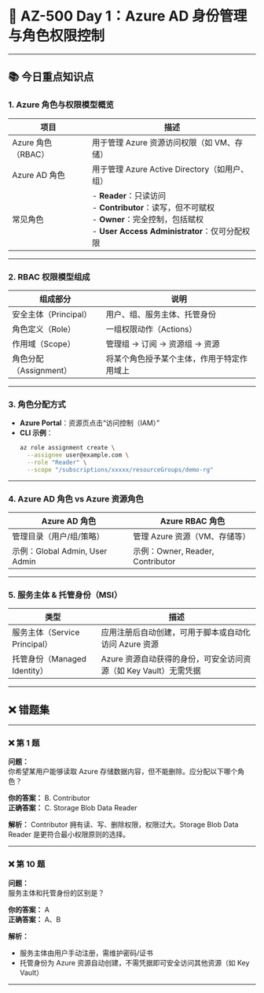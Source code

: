 # 📘 AZ-500 Day 1：Azure AD 身份管理与角色权限控制

---

## 📚 今日重点知识点

### 1. Azure 角色与权限模型概览

| 项目 | 描述 |
|------|------|
| Azure 角色（RBAC） | 用于管理 Azure 资源访问权限（如 VM、存储） |
| Azure AD 角色 | 用于管理 Azure Active Directory（如用户、组） |
| 常见角色 | - **Reader**：只读访问<br>- **Contributor**：读写，但不可赋权<br>- **Owner**：完全控制，包括赋权<br>- **User Access Administrator**：仅可分配权限 |

---

### 2. RBAC 权限模型组成

| 组成部分 | 说明 |
|----------|------|
| 安全主体（Principal） | 用户、组、服务主体、托管身份 |
| 角色定义（Role） | 一组权限动作（Actions） |
| 作用域（Scope） | 管理组 → 订阅 → 资源组 → 资源 |
| 角色分配（Assignment） | 将某个角色授予某个主体，作用于特定作用域上 |

---

### 3. 角色分配方式

- **Azure Portal**：资源页点击“访问控制（IAM）”
- **CLI 示例**：
  ```bash
  az role assignment create \
    --assignee user@example.com \
    --role "Reader" \
    --scope "/subscriptions/xxxxx/resourceGroups/demo-rg"
  ```

---

### 4. Azure AD 角色 vs Azure 资源角色

| Azure AD 角色 | Azure RBAC 角色 |
|---------------|-----------------|
| 管理目录（用户/组/策略） | 管理 Azure 资源（VM、存储等） |
| 示例：Global Admin, User Admin | 示例：Owner, Reader, Contributor |

---

### 5. 服务主体 & 托管身份（MSI）

| 类型 | 描述 |
|------|------|
| 服务主体（Service Principal） | 应用注册后自动创建，可用于脚本或自动化访问 Azure 资源 |
| 托管身份（Managed Identity） | Azure 资源自动获得的身份，可安全访问资源（如 Key Vault）无需凭据 |

---

## ❌ 错题集

---

### ❌ 第 1 题

**问题：**  
你希望某用户能够读取 Azure 存储数据内容，但不能删除。应分配以下哪个角色？

**你的答案：** B. Contributor  
**正确答案：** C. Storage Blob Data Reader

**解析：** Contributor 拥有读、写、删除权限，权限过大。Storage Blob Data Reader 是更符合最小权限原则的选择。

---

### ❌ 第 10 题

**问题：**  
服务主体和托管身份的区别是？

**你的答案：** A  
**正确答案：** A、B

**解析：**  
- 服务主体由用户手动注册，需维护密码/证书  
- 托管身份为 Azure 资源自动创建，不需凭据即可安全访问其他资源（如 Key Vault）

---

